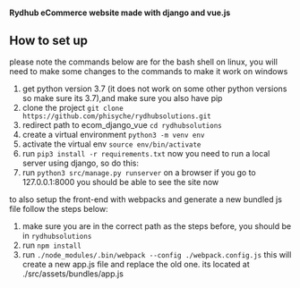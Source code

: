 #### Rydhub eCommerce website made with django and vue.js

## How to set up
please note the commands below are for the bash shell on linux, you will need to make some changes to the commands to make it work on windows
1. get python version 3.7 (it does not work on some other python versions so make sure its 3.7),and make sure you also have pip
2. clone the project `git clone https://github.com/phisyche/rydhubsolutions.git`
3. redirect path to ecom_django_vue `cd rydhubsolutions`
4. create a virtual environment `python3 -m venv env`
5. activate the virtual env `source env/bin/activate`
6. run `pip3 install -r requirements.txt`
now you need to run a local server using django, so do this:
7. run `python3 src/manage.py runserver`
on a browser if you go to 127.0.0.1:8000 you should be able to see the site now

to also setup the front-end with webpacks and generate a new bundled js file follow the steps below:
1. make sure you are in the correct path as the steps before, you should be in `rydhubsolutions`
2. run `npm install`
3. run `./node_modules/.bin/webpack --config ./webpack.config.js`
this will create a new app.js file and replace the old one. its located at ./src/assets/bundles/app.js

